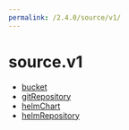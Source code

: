 ```yaml
---
permalink: /2.4.0/source/v1/
---
```


# source.v1



* [bucket](bucket.md)
* [gitRepository](gitRepository.md)
* [helmChart](helmChart.md)
* [helmRepository](helmRepository.md)